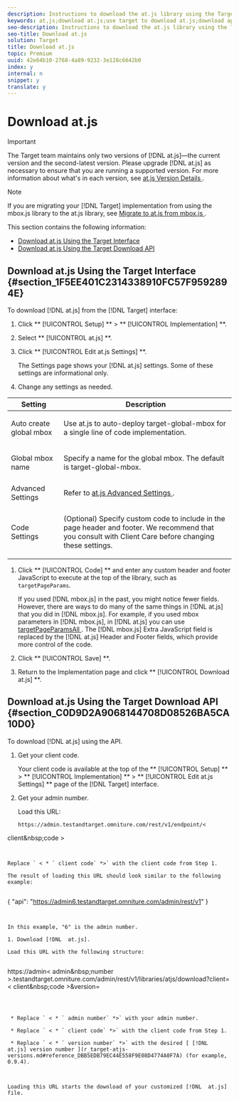 ```yaml
---
description: Instructions to download the at.js library using the Target interface or the Download API.
keywords: at,js;download at.js;use target to download at.js;download api
seo-description: Instructions to download the at.js library using the Target interface or the Download API.
seo-title: Download at.js
solution: Target
title: Download at.js
topic: Premium
uuid: 42e64b10-2768-4a89-9232-3e128c6642b0
index: y
internal: n
snippet: y
translate: y
---
```


# Download at.js


>[!IMPORTANT]
>
>The Target team maintains only two versions of [!DNL  at.js]—the current version and the second-latest version. Please upgrade [!DNL  at.js] as necessary to ensure that you are running a supported version. For more information about what's in each version, see [ at.js Version Details ](r_target-atjs-versions.md#reference_DBB5EDB79EC44E558F9E08D4774A0F7A). 




>[!NOTE]
>
>If you are migrating your [!DNL  Target] implementation from using the mbox.js library to the at.js library, see [ Migrate to at.js from mbox.js ](t_target-migrate-atjs.md#task_DE55DCE9AC2F49728395665DE1B1E6EA). 



This section contains the following information: 


* [ Download at.js Using the Target Interface ](c_target-configure-atjs.md#section_1F5EE401C2314338910FC57F9592894E)
* [ Download at.js Using the Target Download API ](c_target-configure-atjs.md#section_C0D9D2A9068144708D08526BA5CA10D0)


## Download at.js Using the Target Interface {#section_1F5EE401C2314338910FC57F9592894E}

To download [!DNL  at.js] from the [!DNL  Target] interface: 


1. Click ** [!UICONTROL  Setup] ** > ** [!UICONTROL  Implementation] **. 

1. Select ** [!UICONTROL  at.js] **. 

1. Click ** [!UICONTROL  Edit at.js Settings] **. 

   The Settings page shows your [!DNL  at.js] settings. Some of these settings are informational only. 

1. Change any settings as needed. 



<table id="table_03B0D41E2A574BB98B28A8D845BE3CDB"> 
 <thead> 
  <tr> 
   <th colname="col1" class="entry"> Setting </th> 
   <th colname="col2" class="entry"> Description </th> 
  </tr> 
 </thead>
 <tbody> 
  <tr> 
   <td colname="col1"> Auto create global mbox </td> 
   <td colname="col2"> <p>Use <span class="filepath"> at.js </span> to auto-deploy target-global-mbox for a single line of code implementation. </p> </td> 
  </tr> 
  <tr> 
   <td colname="col1"> Global mbox name </td> 
   <td colname="col2"> <p>Specify a name for the global mbox. The default is target-global-mbox. </p> </td> 
  </tr> 
  <tr> 
   <td colname="col1"> Advanced Settings </td> 
   <td colname="col2"> <p>Refer to <a href="c_target-atjs-advanced-settings.xml#concept_2FA0456607D04F82B0539C5BF5309812" format="dita" scope="local"> at.js Advanced Settings </a>. </p> </td> 
  </tr> 
  <tr> 
   <td colname="col1"> Code Settings </td> 
   <td colname="col2"> <p>(Optional) Specify custom code to include in the page header and footer. We recommend that you consult with Client Care before changing these settings. </p> </td> 
  </tr> 
 </tbody> 
</table>


1. Click ** [!UICONTROL  Code] ** and enter any custom header and footer JavaScript to execute at the top of the library, such as ` targetPageParams`. 

   If you used [!DNL  mbox.js] in the past, you might notice fewer fields. However, there are ways to do many of the same things in [!DNL  at.js] that you did in [!DNL  mbox.js]. For example, if you used mbox parameters in [!DNL  mbox.js], in [!DNL  at.js] you can use [ targetPageParamsAll ](cmp_at.js_Functions.md#reference_97E77FCDD793403685ECCA5A44305F93). The [!DNL  mbox.js] Extra JavaScript field is replaced by the [!DNL  at.js] Header and Footer fields, which provide more control of the code. 

1. Click ** [!UICONTROL  Save] **. 

1. Return to the Implementation page and click ** [!UICONTROL  Download at.js] **. 



## Download at.js Using the Target Download API {#section_C0D9D2A9068144708D08526BA5CA10D0}

To download [!DNL  at.js] using the API. 


1. Get your client code. 

   Your client code is available at the top of the ** [!UICONTROL  Setup] ** > ** [!UICONTROL  Implementation] ** > ** [!UICONTROL  Edit at.js Settings] ** page of the [!DNL  Target] interface. 

1. Get your admin number. 

   Load this URL: 


   ```
   https://admin.testandtarget.omniture.com/rest/v1/endpoint/< 
<span class="varname"> client&amp;nbsp;code </span>>
   ```


   Replace ` < * ` client code` *>` with the client code from Step 1. 

   The result of loading this URL should look similar to the following example: 


   ```
   { 
     "api": "https://admin6.testandtarget.omniture.com/admin/rest/v1" 
   }
   ```


   In this example, "6" is the admin number. 

1. Download [!DNL  at.js]. 

   Load this URL with the following structure: 


   ```
   https://admin< 
<span class="varname"> admin&amp;nbsp;number </span>>.testandtarget.omniture.com/admin/rest/v1/libraries/atjs/download?client=< 
<span class="varname"> client&amp;nbsp;code </span>>&amp;version=<version number>
   ```



    * Replace ` < * ` admin number` *>` with your admin number. 

    * Replace ` < * ` client code` *>` with the client code from Step 1. 

    * Replace ` < * ` version number` *>` with the desired [ [!DNL  at.js] version number ](r_target-atjs-versions.md#reference_DBB5EDB79EC44E558F9E08D4774A0F7A) (for example, 0.9.4). 



   Loading this URL starts the download of your customized [!DNL  at.js] file. 


